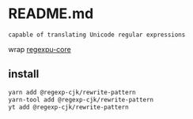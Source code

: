 # README.md

    capable of translating Unicode regular expressions

wrap [regexpu-core](https://github.com/mathiasbynens/regexpu-core)

## install

```bash
yarn add @regexp-cjk/rewrite-pattern
yarn-tool add @regexp-cjk/rewrite-pattern
yt add @regexp-cjk/rewrite-pattern
```


